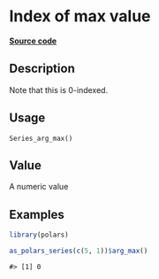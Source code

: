 

# Index of max value

[**Source code**](https://github.com/pola-rs/r-polars/tree/8dac37e8bf89bcd080a13d0ed20dd1dc2bee615f/R/after-wrappers.R#L20)

## Description

Note that this is 0-indexed.

## Usage

<pre><code class='language-R'>Series_arg_max()
</code></pre>

## Value

A numeric value

## Examples

``` r
library(polars)

as_polars_series(c(5, 1))$arg_max()
```

    #> [1] 0
